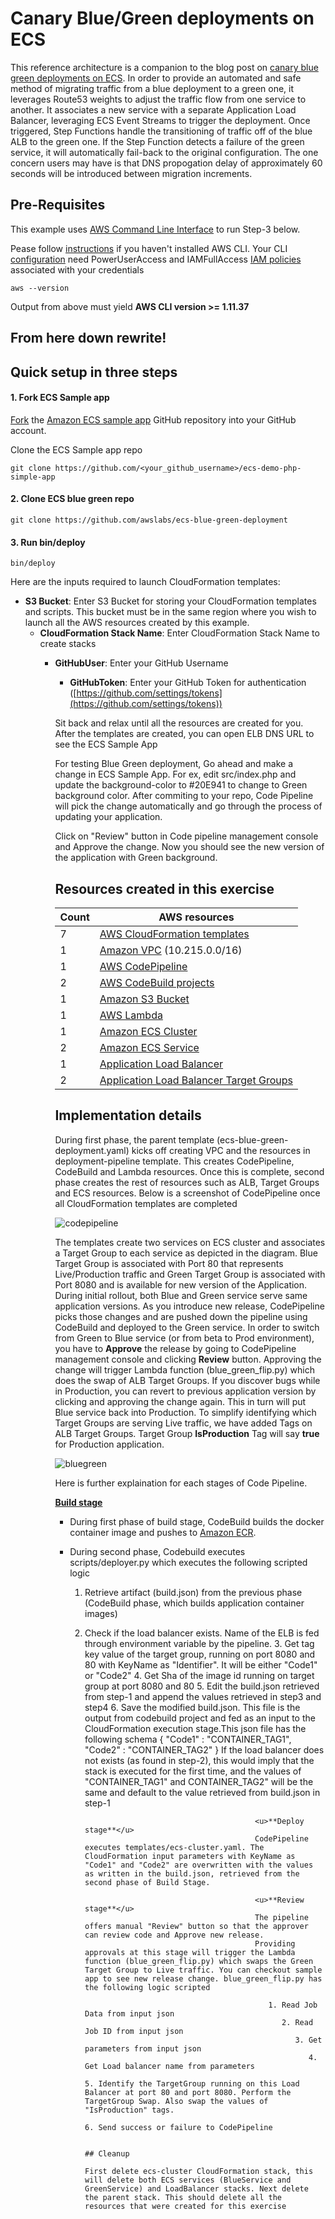 # Canary Blue/Green deployments on ECS

This reference architecture is a companion to the blog post on 
[canary blue green deployments on ECS](https://aws.amazon.com/blogs/compute/ecs.../). 
In order to provide an automated and safe method of migrating traffic from a blue deployment
to a green one, it leverages Route53 weights to adjust the traffic flow from one service to another.
It associates a new service with a separate Application Load Balancer, leveraging ECS Event Streams 
to trigger the deployment. Once triggered, Step Functions handle the transitioning of traffic 
off of the blue ALB to the green one. If the Step Function detects a failure of the green service,
it will automatically fail-back to the original configuration. The one concern users may have
is that DNS propogation delay of approximately 60 seconds will be introduced between migration
increments.

## Pre-Requisites
This example uses [AWS Command Line Interface](http://docs.aws.amazon.com/cli/latest/userguide/cli-chap-welcome.html) to run Step-3 below.

Pease follow [instructions](http://docs.aws.amazon.com/cli/latest/userguide/installing.html) if you haven't installed AWS CLI. Your CLI [configuration](http://docs.aws.amazon.com/cli/latest/userguide/cli-chap-getting-started.html) need PowerUserAccess and IAMFullAccess [IAM policies](http://docs.aws.amazon.com/IAM/latest/UserGuide/access_policies.html) associated with your credentials

```console
aws --version
```

Output from above must yield **AWS CLI version >= 1.11.37** 

## From here down rewrite!
## Quick setup in three steps

#### 1. Fork ECS Sample app

[Fork](https://help.github.com/articles/fork-a-repo/) the [Amazon ECS sample app](https://github.com/awslabs/ecs-demo-php-simple-app) GitHub repository into your GitHub account.

Clone the ECS Sample app repo 
```console
git clone https://github.com/<your_github_username>/ecs-demo-php-simple-app
```

#### 2. Clone ECS blue green repo

```console
git clone https://github.com/awslabs/ecs-blue-green-deployment
```

#### 3. Run bin/deploy
```console
bin/deploy
```

Here are the inputs required to launch CloudFormation templates:
  * **S3 Bucket**: Enter S3 Bucket for storing your CloudFormation templates and scripts. This bucket must be in the same region where you wish to launch all the AWS resources created by this example.
    * **CloudFormation Stack Name**: Enter CloudFormation Stack Name to create stacks
      * **GitHubUser**: Enter your GitHub Username
        * **GitHubToken**: Enter your GitHub Token for authentication ([https://github.com/settings/tokens](https://github.com/settings/tokens))

        Sit back and relax until all the resources are created for you. After the templates are created, you can open ELB DNS URL to see the ECS Sample App

        For testing Blue Green deployment, Go ahead and make a change in ECS Sample App. For ex, edit src/index.php and update the background-color to #20E941 to change to Green background color. After commiting to your repo, Code Pipeline will pick the change automatically and go through the process of updating your application. 

        Click on "Review" button in Code pipeline management console and Approve the change. Now you should see the new version of the application with Green background. 

        ## Resources created in this exercise

        Count | AWS resources 
        | --- | --- |
        7   | [AWS CloudFormation templates](https://aws.amazon.com/cloudformation/)
        1   | [Amazon VPC](https://aws.amazon.com/vpc/) (10.215.0.0/16)   
        1  | [AWS CodePipeline](https://aws.amazon.com/codepipeline/) 
        2  | [AWS CodeBuild projects](https://aws.amazon.com/codebuild/) 
        1  | [Amazon S3 Bucket](https://aws.amazon.com/s3/) 
        1  | [AWS Lambda](https://aws.amazon.com/lambda/) 
        1  | [Amazon ECS Cluster](https://aws.amazon.com/ecs/) 
        2  | [Amazon ECS Service](https://aws.amazon.com/ecs/) 
        1  | [Application Load Balancer](https://aws.amazon.com/elasticloadbalancing/applicationloadbalancer/) 
        2  | [Application Load Balancer Target Groups](https://aws.amazon.com/elasticloadbalancing/applicationloadbalancer/) 


        ## Implementation details
        During first phase, the parent template (ecs-blue-green-deployment.yaml) kicks off creating VPC and the resources in deployment-pipeline template. This creates CodePipeline, CodeBuild and Lambda resources. Once this is complete, second phase creates the rest of resources such as ALB, Target Groups and ECS resources. Below is a screenshot of CodePipeline once all CloudFormation templates are completed


        ![codepipeline](images/codepipeline.png)



        The templates create two services on ECS cluster and associates a Target Group to each service as depicted in the diagram. Blue Target Group is associated with Port 80 that represents Live/Production traffic and Green Target Group is associated with Port 8080 and is available for new version of the Application. During initial rollout, both Blue and Green service serve same application versions. As you introduce new release, CodePipeline picks those changes and are pushed down the pipeline using CodeBuild and deployed to the Green service. In order to switch from Green to Blue service (or from beta to Prod environment), you have to **Approve** the release by going to CodePipeline management console and clicking **Review** button. Approving the change will trigger Lambda function (blue_green_flip.py) which does the swap of ALB Target Groups. If you discover bugs while in Production, you can revert to previous application version by clicking and approving the change again. This in turn will put Blue service back into Production. To simplify identifying which Target Groups are serving Live traffic, we have added Tags on ALB Target Groups. Target Group **IsProduction** Tag will say **true** for Production application. 


        ![bluegreen](images/ecs-bluegreen.png)



        Here is further explaination for each stages of Code Pipeline.  

        <u>**Build stage**</u>

        * During first phase of build stage, CodeBuild builds the docker container image and pushes to [Amazon ECR](https://aws.amazon.com/ecr/).
         
         * During second phase, Codebuild executes scripts/deployer.py which executes the following scripted logic

           1. Retrieve artifact (build.json) from the previous phase (CodeBuild phase, which builds application container images)
             2. Check if the load balancer exists. Name of the ELB is fed through environment variable by the pipeline.
               3. Get tag key value of the target group, running on port 8080 and 80 with KeyName as "Identifier". It will be either "Code1" or "Code2"
                 4. Get Sha of the image id running on target group at port 8080 and 80
                   5. Edit the build.json retrieved from step-1 and append the values retrieved in step3 and step4
                     6. Save the modified build.json. This file is the output from codebuild project and fed as an input to the CloudFormation
                          execution stage.This json file has the following schema
                                {
                                        "Code1" : "CONTAINER_TAG1",
                                                "Code2" : "CONTAINER_TAG2"
                                                      }
                                                        If the load balancer does not exists (as found in step-2), this would imply that the stack is executed for the first time, and the values of "CONTAINER_TAG1" and CONTAINER_TAG2" will be the same and default to the
                                                          value retrieved from build.json in step-1

                                                          <u>**Deploy stage**</u>
                                                          CodePipeline executes templates/ecs-cluster.yaml. The CloudFormation input parameters with KeyName as "Code1" and "Code2" are overwritten with the values as written in the build.json, retrieved from the second phase of Build Stage.

                                                          <u>**Review stage**</u>
                                                          The pipeline offers manual "Review" button so that the approver can review code and Approve new release.
                                                          Providing approvals at this stage will trigger the Lambda function (blue_green_flip.py) which swaps the Green Target Group to Live traffic. You can checkout sample app to see new release change. blue_green_flip.py has the following logic scripted

                                                             1. Read Job Data from input json
                                                                2. Read Job ID from input json
                                                                   3. Get parameters from input json
                                                                      4. Get Load balancer name from parameters
                                                                         5. Identify the TargetGroup running on this Load Balancer at port 80 and port 8080. Perform the TargetGroup Swap. Also swap the values of "IsProduction" tags.
                                                                            6. Send success or failure to CodePipeline

                                                                            ## Cleanup
                                                                            First delete ecs-cluster CloudFormation stack, this will delete both ECS services (BlueService and GreenService) and LoadBalancer stacks. Next delete the parent stack. This should delete all the resources that were created for this exercise 
